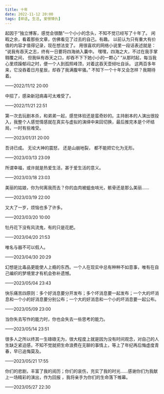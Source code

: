 ```yaml
---
title: 十年
date: 2022-11-12 20:00
tags: [碎语, 生活, 爱恨情仇]
---
```


起因于“独立博客，感觉会很酷”一个小小的念头，不知不觉已经写了十年了。
闲暇之余，看着那些文章，仿佛看见了过去的自己。有趣。
以前认为只有重大有价值的内容才值得记录，现在想法变了。
用很喜欢的网络小说里一段话表述就是：
“说我有吞天之志，终有一日要将四海纳入囊中。
嘿嘿，四海之大，不过在我手掌翱覆之间，
但我纵有吞天之口，却吞不下下她小小的一颗心”
“从那时起，每当我心里烦躁郁闷之时，便一个人到孤照峰顶，对着这吞天壶倾吐自诉。
这两百多年来，它没吞着日月星辰，却吞了我满腹牢骚。”
不知下一个十年又会怎样？我期待着。

——2022/11/12 20:00

中招了，感染新冠病毒可太难受了。

——2022/11/21 22:51

第一次去玩剧本杀，和弟弟一起，感觉体验还是蛮奇妙的。主持剧本的人演出很投入，我整个人感觉情感就在真实与虚拟的演绎中来回切换，最后推完本是个坏结局，一时有些难受。

——2023/01/31 20:00

吾诗已成。
无论大神的震怒，
还是山崩地裂，
都不能把它化为无形。

——2023/03/13 23:09

所谓幸福，或许就是热爱生活，甚于爱生活的意义。

——2023/03/18 23:03

美丽的姑娘，你为何离我而去？你的血肉被蛆虫啃光，骸骨还是那么美丽……

——2023/03/19 22:00

又大了一岁，烦恼也多了许多。

——2023/03/20 10:00

牡丹花下没有风流鬼，有的只是花肥。

——2023/04/20 21:53

唯名与器不可以假人。

——2023/04/30 20:29

幻想是比毒品更能使人上瘾的东西。一个人在现实中总有种种不如意事，唯有在自己编织的梦境里才有机会弥补遗憾。

——2023/05/04 23:43

快乐痛苦四原则：多个好消息要分开发布；多个坏消息要一起发布；一个大的坏消息和一个小的好消息要分别公布；一个大的好消息和一个小的坏消息要一起公布。

——2023/05/09 23:00

当你失去写作的能力时，你也会失去一些思考的能力。

——2023/05/14 23:51

很多人之所以终其一生碌碌无为，很大程度上就是因为没有时间观念，对自己的人生缺乏紧迫感，不知不觉就把生命浪费在无聊的事情上，等上了年纪再后悔虚度青春，早已追悔莫及。

——2023/05/21 17:55

你们的悲剧，丰富了我的阅历；你们的哀伤，充实了我的时光……感谢你们为我献上一场精彩的演出，作为回报 ，我将亲手为你们的生命落下帷幕。

——2023/05/27 22:30
